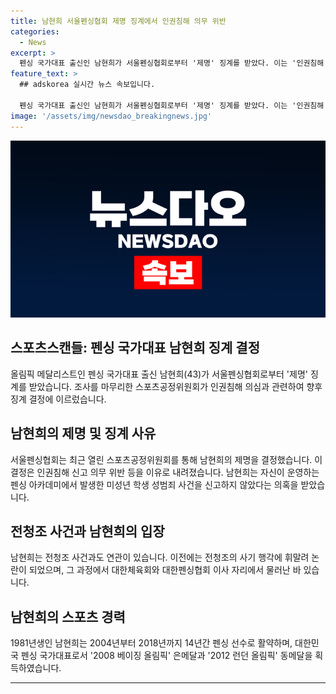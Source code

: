 ```yaml
---
title: 남현희 서울펜싱협회 제명 징계에서 인권침해 의무 위반
categories:
  - News
excerpt: >
  펜싱 국가대표 출신인 남현희가 서울펜싱협회로부터 '제명' 징계를 받았다. 이는 '인권침해 신고 의무 위반' 등을 이유로 한 결정으로, 남현희는 미성년 학생들에게 성범죄를 저지른 코치의 사실을 알고도 신고하지 않았다는 의혹을 받았다. 이에 대한 후속 조치를 요구해 스포츠윤리센터에 징계 신청서를 제출하고, 문화체육관광부 장관에게 징계를 요청했다. 이를 받아들인 서울펜싱협회에서 남현희의 제명을 결정한 것으로 알려졌다. 이와 관련하여 전청조 사건과의 연관성 등도 논의되어 왔다.
feature_text: >
  ## adskorea 실시간 뉴스 속보입니다.

  펜싱 국가대표 출신인 남현희가 서울펜싱협회로부터 '제명' 징계를 받았다. 이는 '인권침해 신고 의무 위반' 등을 이유로 한 결정으로, 남현희는 미성년 학생들에게 성범죄를 저지른 코치의 사실을 알고도 신고하지 않았다는 의혹을 받았다. 이에 대한 후속 조치를 요구해 스포츠윤리센터에 징계 신청서를 제출하고, 문화체육관광부 장관에게 징계를 요청했다. 이를 받아들인 서울펜싱협회에서 남현희의 제명을 결정한 것으로 알려졌다. 이와 관련하여 전청조 사건과의 연관성 등도 논의되어 왔다.
image: '/assets/img/newsdao_breakingnews.jpg'
---
```


<p><img src="/assets/img/newsdao_breakingnews.jpg" alt="adskorea 속보" /></p>

<h2 data-ke-size="size26">스포츠스캔들: 펜싱 국가대표 남현희 징계 결정</h2>

<p data-ke-size="size16">올림픽 메달리스트인 펜싱 국가대표 출신 남현희(43)가 서울펜싱협회로부터 '제명' 징계를 받았습니다. 조사를 마무리한 스포츠공정위원회가 인권침해 의심과 관련하여 향후 징계 결정에 이르렀습니다.</p>

<h2 data-ke-size="size24">남현희의 제명 및 징계 사유</h2>

<p data-ke-size="size16">서울펜싱협회는 최근 열린 스포츠공정위원회를 통해 남현희의 제명을 결정했습니다. 이 결정은 인권침해 신고 의무 위반 등을 이유로 내려졌습니다. 남현희는 자신이 운영하는 펜싱 아카데미에서 발생한 미성년 학생 성범죄 사건을 신고하지 않았다는 의혹을 받았습니다.</p>

<h2 data-ke-size="size24">전청조 사건과 남현희의 입장</h2>

<p data-ke-size="size16">남현희는 전청조 사건과도 연관이 있습니다. 이전에는 전청조의 사기 행각에 휘말려 논란이 되었으며, 그 과정에서 대한체육회와 대한펜싱협회 이사 자리에서 물러난 바 있습니다.</p>

<h2 data-ke-size="size24">남현희의 스포츠 경력</h2>

<p data-ke-size="size16">1981년생인 남현희는 2004년부터 2018년까지 14년간 펜싱 선수로 활약하며, 대한민국 펜싱 국가대표로서 '2008 베이징 올림픽' 은메달과 '2012 런던 올림픽' 동메달을 획득하였습니다.</p>

<hr>

